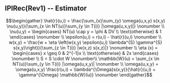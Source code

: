 
## IPIRec(Rev1) -- Estimator
$$\begin{gather}
\hat{r}(u,i) = \frac{\sum_{x}\sum_{y} \omega(u,x,y) s(x,y) \nu(u,y)}{\sum_{x \in NT(u)}\sum_{y \in T(i)} |\omega(u,x,y)|} \nonumber \\
\nu(u,y) = \begin{cases}
NT(u) \cap y = \phi & DV \\
\text{otherwise} & 1 
\end{cases} \nonumber \\
\epsilon(u,i) = r(u,i) - \hat{r}(u,i) \nonumber \\
w(x,y) = \frac{w + \eta \left(w(x,y) \epsilon(u,i) \lambda^{S} \gamma^{S} s(x,y)\right)}{\sum_{z \in T(i)} |w(x,z) s(x,z)|} \nonumber \\
\eta (x) = \begin{cases}
x \geq 0 & 2^{-1}x \\
\text{otherwise} & 2x
\end{cases} \nonumber \\
S = S \cdot W  \nonumber\\
\mathbb{W}(u) = \sum_{x \in NT(u)}\sum_{y \in T(i)} |\omega(u,x,y)| \nonumber \\
\omega(u,x,y) = \omega(u,x,y) \frac{r(u,i) + \lambda^{\Omega}s(x,y)}{\hat{r}(u,i) + \gamma^{\Omega} \mathbb{W}(u)} \nonumber
\end{gather}$$
